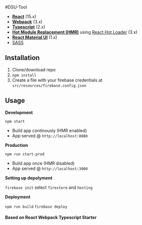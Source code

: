 #DSU-Tool

* **[React](https://facebook.github.io/react/)** (15.x)
* **[Webpack](https://webpack.js.org/)** (3.x)
* **[Typescript](https://www.typescriptlang.org/)** (2.x)
* **[Hot Module Replacement (HMR)](https://webpack.js.org/concepts/hot-module-replacement/)** using [React Hot Loader](https://github.com/gaearon/react-hot-loader) (3.x)
* **[React Material UI](https://material-ui-1dab0.firebaseapp.com/)** (1.x)
* [SASS](http://sass-lang.com/)
  
## Installation
1. Clone/download repo
2. `npm install`
3. Create a file with your firebase credentials at `src/resources/firebase.config.json`

## Usage
**Development**

`npm start`

* Build app continously (HMR enabled)
* App served @ `http://localhost:8080` 

**Production**

`npm run start-prod`

* Build app once (HMR disabled)
* App served @ `http://localhost:3000`

**Setting up depolyment**

`firebase init`
select `firestore` and `hosting`

**Deployment**

`npm run build`
`firebase deploy`

#### Based on React Webpack Typescript Starter
